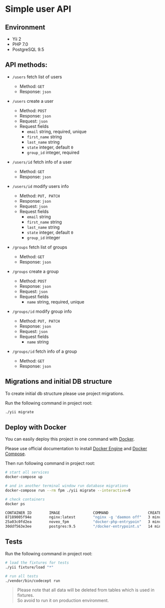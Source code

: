 # Simple user API

## Environment

- Yii 2
- PHP 7.0
- PostgreSQL 9.5

## API methods:
   
- `/users` fetch list of users
    - Method: `GET`
    - Response: `json`

- `/users` create a user
    - Method: `POST`
    - Response: `json`
    - Request: `json`
    - Request fields
        - `email` string, required, unique
        - `first_name` string
        - `last_name` string
        - `state` integer, default `0`
        - `group_id` integer, required

- `/users/id` fetch info of a user
    - Method: `GET`
    - Response: `json`

- `/users/id` modify users info
    - Method: `PUT, PATCH`
    - Response: `json`
    - Request: `json`
    - Request fields
        - `email` string
        - `first_name` string
        - `last_name` string
        - `state` integer, default `0`
        - `group_id` integer

- `/groups` fetch list of groups
    - Method: `GET`
    - Response: `json`

- `/groups` create a group
    - Method: `POST`
    - Response: `json`
    - Request: `json`
    - Request fields
        - `name` string, required, unique

- `/groups/id` modify group info
    - Method: `PUT, PATCH`
    - Response: `json`
    - Request: `json`
    - Request fields
        - `name` string
        
- `/groups/id` fetch info of a group
    - Method: `GET`
    - Response: `json`

## Migrations and initial DB structure

To create initial db structure please use project migrations.

Run the following command in project root:

 ```bash
./yii migrate
 ```

## Deploy with Docker

You can easily deploy this project in one command with [Docker](https://www.docker.com/).

Please use official documentation to install [Docker Engine](https://docs.docker.com/engine/installation/) and [Docker Compose](https://docs.docker.com/compose/install/).

Then run following command in project root:

 ```bash
 # start all services
 docker-compose up
 
 # and in another terminal window run database migrations
 docker-compose run --rm fpm ./yii migrate --interactive=0
 
 # check containers
 docker ps
 
 CONTAINER ID        IMAGE               COMMAND                  CREATED             STATUS              PORTS                         NAMES
 87189005f94e        nginx:latest        "nginx -g 'daemon off"   3 minutes ago       Up 3 minutes        0.0.0.0:80->80/tcp, 443/tcp   noveo_web_1
 25a03c0fd2ea        noveo_fpm           "docker-php-entrypoin"   3 minutes ago       Up 3 minutes        9000/tcp                      noveo_fpm_1
 30ddf563e3ee        postgres:9.5        "/docker-entrypoint.s"   14 minutes ago      Up 3 minutes        0.0.0.0:5432->5432/tcp        noveo_db_1
 ```

## Tests

Run the following command in project root:
 
 ```bash
 # load the fixtures for tests
 ./yii fixture/load "*"
 
 # run all tests
 ./vendor/bin/codecept run
 ```
 
> Please note that all data will be deleted from tables which is used in fixtures.  
So avoid to run it on production environment.